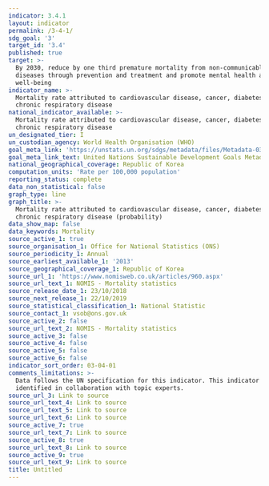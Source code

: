 ```yaml
---
indicator: 3.4.1
layout: indicator
permalink: /3-4-1/
sdg_goal: '3'
target_id: '3.4'
published: true
target: >-
  By 2030, reduce by one third premature mortality from non-communicable
  diseases through prevention and treatment and promote mental health and
  well-being
indicator_name: >-
  Mortality rate attributed to cardiovascular disease, cancer, diabetes or
  chronic respiratory disease
national_indicator_available: >-
  Mortality rate attributed to cardiovascular disease, cancer, diabetes or
  chronic respiratory disease
un_designated_tier: I
un_custodian_agency: World Health Organisation (WHO)
goal_meta_link: 'https://unstats.un.org/sdgs/metadata/files/Metadata-03-04-01.pdf'
goal_meta_link_text: United Nations Sustainable Development Goals Metadata (PDF 72.6 KB)
national_geographical_coverage: Republic of Korea
computation_units: 'Rate per 100,000 population'
reporting_status: complete
data_non_statistical: false
graph_type: line
graph_title: >-
  Mortality rate attributed to cardiovascular disease, cancer, diabetes or
  chronic respiratory disease (probability)
data_show_map: false
data_keywords: Mortality
source_active_1: true
source_organisation_1: Office for National Statistics (ONS)
source_periodicity_1: Annual
source_earliest_available_1: '2013'
source_geographical_coverage_1: Republic of Korea
source_url_1: 'https://www.nomisweb.co.uk/articles/960.aspx'
source_url_text_1: NOMIS - Mortality statistics
source_release_date_1: 23/10/2018
source_next_release_1: 22/10/2019
source_statistical_classification_1: National Statistic
source_contact_1: vsob@ons.gov.uk
source_active_2: false
source_url_text_2: NOMIS - Mortality statistics
source_active_3: false
source_active_4: false
source_active_5: false
source_active_6: false
indicator_sort_order: 03-04-01
comments_limitations: >-
  Data follows the UN specification for this indicator. This indicator has been
  identified in collaboration with topic experts.
source_url_3: Link to source
source_url_text_4: Link to source
source_url_text_5: Link to source
source_url_text_6: Link to source
source_active_7: true
source_url_text_7: Link to source
source_active_8: true
source_url_text_8: Link to source
source_active_9: true
source_url_text_9: Link to source
title: Untitled
---
```

